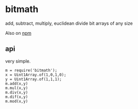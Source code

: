# bitmath
add, subtract, multiply, euclidean divide bit arrays of any size

Also on [npm](https://www.npmjs.com/package/bitmath)

## api

very simple.

```
m = require('bitmath');
x = Uint1Array.of(1,0,1,0);
y = Uint1Array.of(1,1,1);
m.add(x,y)
m.mul(x,y)
m.div(x,y)
m.dif(x,y)
m.mod(x,y)
```

